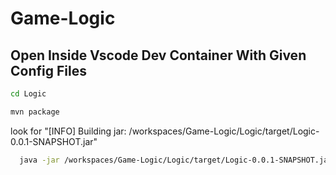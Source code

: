 # Game-Logic
## Open Inside Vscode Dev Container With Given Config Files
``` sh
cd Logic
```

``` sh
mvn package
```

look for "[INFO] Building jar: /workspaces/Game-Logic/Logic/target/Logic-0.0.1-SNAPSHOT.jar"

``` sh
  java -jar /workspaces/Game-Logic/Logic/target/Logic-0.0.1-SNAPSHOT.jar
```
